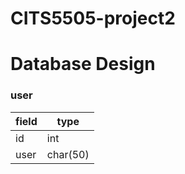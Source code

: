 # CITS5505-project2

# Database Design

### user

| field | type |  
| ----------- | ----------- |
| id |  int |
| user |  char(50) |
